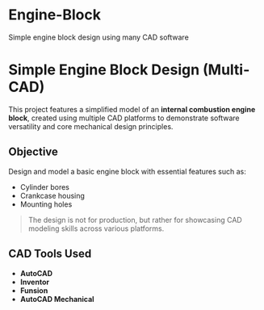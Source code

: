 # Engine-Block
Simple engine block design using many CAD software

# Simple Engine Block Design (Multi-CAD)

This project features a simplified model of an **internal combustion engine block**, created using multiple CAD platforms to demonstrate software versatility and core mechanical design principles.

## Objective
Design and model a basic engine block with essential features such as:
- Cylinder bores
- Crankcase housing
- Mounting holes

> The design is not for production, but rather for showcasing CAD modeling skills across various platforms.

## CAD Tools Used
- **AutoCAD**
- **Inventor**
- **Funsion**
- **AutoCAD Mechanical**
